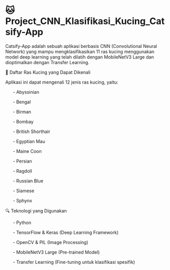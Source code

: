 <h1>🐱 Project_CNN_Klasifikasi_Kucing_Catsify-App</h1>

Catsify-App adalah sebuah aplikasi berbasis CNN (Convolutional Neural Network) yang mampu mengklasifikasikan 11 ras kucing menggunakan model deep learning yang telah dilatih dengan MobileNetV3 Large dan dioptimalkan dengan Transfer Learning.

📌 Daftar Ras Kucing yang Dapat Dikenali

Aplikasi ini dapat mengenali 12 jenis ras kucing, yaitu:

<ul>- Abyssinian</ul>
<ul>- Bengal</ul>
<ul>- Birman</ul>
<ul>- Bombay</ul>
<ul>- British Shorthair</ul>
<ul>- Egyptian Mau</ul>
<ul>- Maine Coon</ul>
<ul>- Persian</ul>
<ul>- Ragdoll</ul>
<ul>- Russian Blue</ul>
<ul>- Siamese</ul>
<ul>- Sphynx</ul>

🔍 Teknologi yang Digunakan

<ul>- Python</ul>
<ul>- TensorFlow & Keras (Deep Learning Framework)</ul>
<ul>- OpenCV & PIL (Image Processing)</ul>
<ul>- MobileNetV3 Large (Pre-trained Model)</ul>
<ul>- Transfer Learning (Fine-tuning untuk klasifikasi spesifik)</ul>
